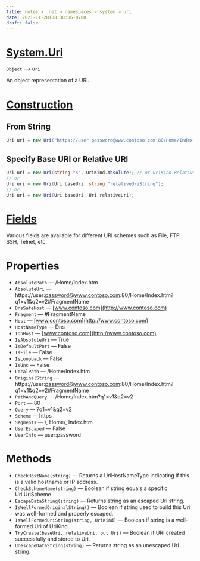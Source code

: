 ```yaml
---
title: notes > .net > namespaces > system > uri
date: 2021-11-28T08:30:06-0700
draft: false
---
```

# [System.Uri](https://docs.microsoft.com/en-us/dotnet/api/system.uri?view=net-6.0)
`Object` –> `Uri`  

An object representation of a URI.  

# [Construction](https://docs.microsoft.com/en-us/dotnet/api/system.uri?view=net-6.0#constructors)
## From String
```cs
Uri uri = new Uri("https://user:password@www.contoso.com:80/Home/Index.htm?q1=1&q2=v2#FragmentName");
```
## Specify Base URI or Relative URI
```cs
Uri uri = new Uri(string "s", UriKind.Absolute); // or UriKind.Relative.
// or
Uri uri = new Uri(Uri baseUri, string "relativeUriString");
// or
Uri uri = new Uri(Uri baseUri, Uri relativeUri);
```

# [Fields](https://docs.microsoft.com/en-us/dotnet/api/system.uri.schemedelimiter?view=net-6.0)
Various fields are available for different URI schemes such as File, FTP, SSH, Telnet, etc.

# Properties
- `AbsolutePath` — /Home/Index.htm
- `AbsoluteUri`  — https://user:password@www.contoso.com:80/Home/Index.htm?q1=v1&q2=v2#FragmentName
- `DnsSafeHost` — [www.contoso.com](http://www.contoso.com)
- `Fragment` — #FragmentName
- `Host` — [www.contoso.com](http://www.contoso.com)
- `HostNameType` — Dns
- `IdnHost` — [www.contoso.com](http://www.contoso.com)
- `IsAbsoluteUri` — True
- `IsDefaultPort` — False
- `IsFile` — False
- `IsLoopback` — False
- `IsUnc` — False
- `LocalPath` — /Home/Index.htm
- `OriginalString` — https://user:password@www.contoso.com:80/Home/Index.htm?q1=v1&q2=v2#FragmentName
- `PathAndQuery` — /Home/Index.htm?q1=v1&q2=v2
- `Port` — 80
- `Query` — ?q1=v1&q2=v2
- `Scheme` — https
- `Segments` — /, Home/, Index.htm
- `UserEscaped` — False
- `UserInfo` — user:password

# Methods
- `CheckHostName(string)` — Returns a UriHostNameType indicating if this is a valid hostname or IP address.
- `CheckSchemeName(string)` — Boolean if string equals a specific Uri.UriScheme
- `EscapeDataString(string)` — Returns string as an escaped Uri string.
- `IsWellFormedOriginalString()` — Boolean if string used to build this Uri was well-formed and properly escaped.
- `IsWellFormedUriString(string, UriKind)` — Boolean if string is a well-formed Uri of UriKind.
- `TryCreate(baseUri, relativeUri, out Uri)` — Boolean if URI created successfully and stored to Uri.
- `UnescapeDataString(string)` — Returns string as an unescaped Uri string.